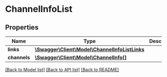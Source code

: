 # ChannelInfoList

## Properties
Name | Type | Description | Notes
------------ | ------------- | ------------- | -------------
**links** | [**\Swagger\Client\Model\ChannelInfoListLinks**](ChannelInfoListLinks.md) |  | [optional] 
**channels** | [**\Swagger\Client\Model\ChannelInfo[]**](ChannelInfo.md) |  | [optional] 

[[Back to Model list]](../README.md#documentation-for-models) [[Back to API list]](../README.md#documentation-for-api-endpoints) [[Back to README]](../README.md)


